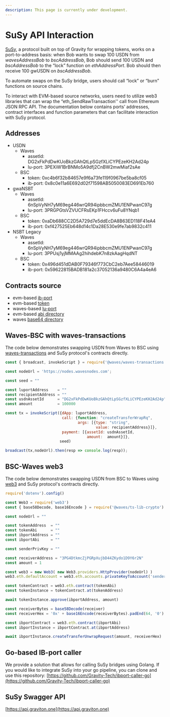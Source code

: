 ```yaml
---
description: This page is currently under development.
---
```


# SuSy API Interaction

[SuSy](https://susy.gravity.tech), a protocol built on top of Gravity for wrapping tokens, works on a port-to-address basis: when Bob wants to swap 100 USDN from _wavesAddressBob_ to _bscAddressBob_, Bob should send 100 USDN and _bscAddressBob_ to the “lock” function on _ethAddressPort_. Bob should then receive 100 gwUSDN on _bscAddressBob_.

To automate swaps on the SuSy bridge, users should call “lock” or “burn” functions on source chains.

To interact with EVM-based source networks, users need to utilize web3 libraries that can wrap the “eth\_SendRawTransaction'' call from Ethereum JSON RPC API. The documentation below contains ports’ addresses, contract interfaces and function parameters that can facilitate interaction with SuSy protocol.

## Addresses

* USDN
  * Waves 
    * assetId: DG2xFkPdDwKUoBkzGAhQtLpSGzfXLiCYPEzeKH2Ad24p
    * lu-port: 3PEXiW1BrBNMo5A9dfj2CnBW2mwMiaf2sAe
  * BSC
    * token: 0xc4b6f32b84657e9f6a73fe119f0967be5ba8cf05
    * ib-port: 0x8c0e11a6E692d02f71598AB5050083ED691Eb760
* gwaNSBT
  * Waves 
    * assetId: 6nSpVyNH7yM69eg446wrQR94ipbbcmZMU1ENPwanC97g
    * lu-port: 3PRGPGtsVZVUCFRsEKp1FHccv6uFu8YNqb1
  * BSC
    * token: 0xaDb688CC2D5A729d7e5ddEcDA8B63ED118F41eA4
    * ib-port: 0xf427525Eb648d14c1Da28E530e9fe7ab9832c411
* NSBT Legacy
  * Waves 
    * assetId: 6nSpVyNH7yM69eg446wrQR94ipbbcmZMU1ENPwanC97g
    * lu-port: 3PPUsj1yjMMAAg2hihdebK7n8zkAagHqdNT
  * BSC
    * token: 0x496d451dDAB0F79346f773CbC2eb7Aee58446019
    * ib-port: 0x59622815BADB181a2c37052136a9480C6A4a4eA6

## Contracts source

* evm-based [ib-port](https://github.com/Gravity-Tech/gateway/blob/main/contracts/ethereum/IBPort.sol)
* evm-based [token](https://github.com/Gravity-Tech/gateway/blob/main/contracts/ethereum/Token.sol)
* waves-based [lu-port](https://github.com/Gravity-Tech/gateway/blob/main/contracts/waves/luport.ride)
* evm-based [abi directory](https://github.com/Gravity-Tech/gateway/tree/main/abi/ethereum)
* waves [base64 directory](https://github.com/Gravity-Tech/gateway/tree/main/abi/waves)

## Waves-BSC with waves-transactions

The code below demonstrates swapping USDN from Waves to BSC using [waves-transactions](https://github.com/wavesplatform/waves-transactions) and SuSy protocol's contracts directly.

```javascript
const { broadcast, invokeScript } = require('@waves/waves-transactions');

const nodeUrl = 'https://nodes.wavesnodes.com';

const seed = ""

const luportAddress    = ""
const recipientAddress = ""
const usdnAssetId      = "DG2xFkPdDwKUoBkzGAhQtLpSGzfXLiCYPEzeKH2Ad24p"
const amount           = 100000

const tx = invokeScript({dApp: luportAddress,
                         call: {function: "createTransferWrapRq",
                                args: [{type: "string",
                                        value: recipientAddress}]},
                         payment: [{assetId: usdnAssetId,
                                    amount:  amount}]},
                        seed)

broadcast(tx,nodeUrl).then(resp => console.log(resp));
```

## BSC-Waves web3

The code below demonstrates swapping USDN from BSC to Waves using [web3](https://web3js.readthedocs.io/en/v1.3.4/) and SuSy protocol's contracts directly.

```javascript
require('dotenv').config()

const Web3 = require('web3')
const { base58Decode, base16Encode } = require('@waves/ts-lib-crypto')

const nodeUrl = ""

const tokenAddress  = ""
const tokenAbi      = ""
const ibportAddress = ""
const ibportAbi     = ""

const senderPrivKey = ""

const receiverAddress = "3PG4DtkmcZjPGRpXujbD44ZKydo1D9Y6r2N"
const amount = 1

const web3 = new Web3( new Web3.providers.HttpProvider(nodeUrl) )
web3.eth.defaultAccount = web3.eth.accounts.privateKeyToAccount('senderPrivKey');

const tokenContract = web3.eth.contract(tokenAbi)
const tokenInstance = tokenContract.at(tokenAddress)

await tokenInstance.approve(ibportAddress, amount)

const receiverBytes = base58Decode(receiver)
const receiverHex = '0x' + base16Encode(receiverBytes).padEnd(64, '0')

const ibportContract = web3.eth.contract(ibportAbi)
const ibportInstance = ibportContract.at(ibportAddress)

await ibportInstance.createTransferUnwrapRequest(amount, receiverHex)
```

## Go-based IB-port caller

We provide a solution that allows for calling SuSy bridges using Golang. If you would like to integrate SuSy into your go pipeline, you can clone and use this repository: [https://github.com/Gravity-Tech/ibport-caller-go](https://github.com/Gravity-Tech/ibport-caller-go)

## SuSy Swagger API

[https://api.graviton.one](https://api.graviton.one)

## 

